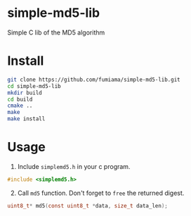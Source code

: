 # simple-md5-lib

Simple C lib of the MD5 algorithm

# Install

```bash
git clone https://github.com/fumiama/simple-md5-lib.git
cd simple-md5-lib
mkdir build
cd build
cmake ..
make
make install
```

# Usage

1. Include `simplemd5.h` in your c program.
```c
#include <simplemd5.h>
```
2. Call `md5` function. Don't forget to `free` the returned digest.
```c
uint8_t* md5(const uint8_t *data, size_t data_len);
```